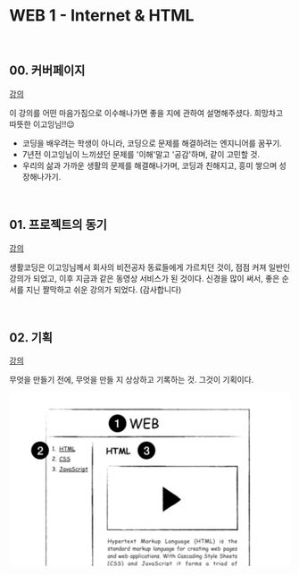 # WEB 1 - Internet & HTML

</br>

## 00. 커버페이지

[강의](<https://www.opentutorials.org/course/3084>)

이 강의를 어떤 마음가짐으로 이수해나가면 좋을 지에 관하여 설명해주셨다. 희망차고 따뜻한 이고잉님!!😌

- 코딩을 배우려는 학생이 아니라, 코딩으로 문제를 해결하려는 엔지니어를 꿈꾸기. 
- 7년전 이고잉님이 느끼셨던 문제를 '이해'말고 '공감'하며, 같이 고민할 것.
- 우리의 삶과 가까운 생활의 문제를 해결해나가며, 코딩과 친해지고, 흥미 쌓으며 성장해나가기.

</br>

## 01. 프로젝트의 동기

[강의](<https://www.opentutorials.org/course/3084/18438>)

생활코딩은 이고잉님께서 회사의 비전공자 동료들에게 가르치던 것이, 점점 커져 일반인 강의가 되었고, 이후 지금과 같은 동영상 서비스가 된 것이다. 신경을 많이 써서, 좋은 순서를 지닌 짤막하고 쉬운 강의가 되었다. (감사합니다)

</br>

## 02. 기획

[강의](<https://www.opentutorials.org/course/3084/18437>)

무엇을 만들기 전에, 무엇을 만들 지 상상하고 기록하는 것. 그것이 기획이다.

![스크린샷 2019-06-04 오전 12.16.01](assets/02_01.png)

</br>

